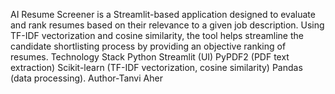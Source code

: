 AI Resume Screener is a Streamlit-based application designed to evaluate and rank resumes based on their relevance to a given job description. Using TF-IDF vectorization and cosine similarity, the tool helps streamline the candidate shortlisting process by providing an objective ranking of resumes.
Technology Stack
Python
Streamlit (UI)
PyPDF2 (PDF text extraction)
Scikit-learn (TF-IDF vectorization, cosine similarity)
Pandas (data processing).
Author-Tanvi Aher
